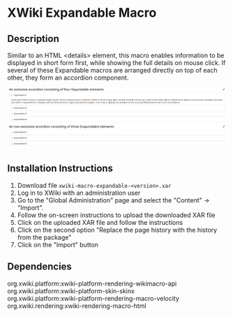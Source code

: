 # XWiki Expandable Macro

## Description
Similar to an HTML &lt;details&gt; element, this macro enables information to be displayed in short form first, while 
showing the full details on mouse click.
If several of these Expandable macros are arranged directly on top of each other, they form an accordion component.

![expandable.png](preview/expandable.png)

## Installation Instructions

1. Download file `xwiki-macro-expandable-<version>.xar`
2. Log in to XWiki with an administration user
3. Go to the "Global Administration" page and select the "Content" -> "Import".
4. Follow the on-screen instructions to upload the downloaded XAR file
5. Click on the uploaded XAR file and follow the instructions 
6. Click on the second option "Replace the page history with the history from the package"
7. Click on the "Import" button

## Dependencies
org.xwiki.platform:xwiki-platform-rendering-wikimacro-api</br>
org.xwiki.platform:xwiki-platform-skin-skinx</br>
org.xwiki.platform:xwiki-platform-rendering-macro-velocity</br>
org.xwiki.rendering:xwiki-rendering-macro-html</br>
